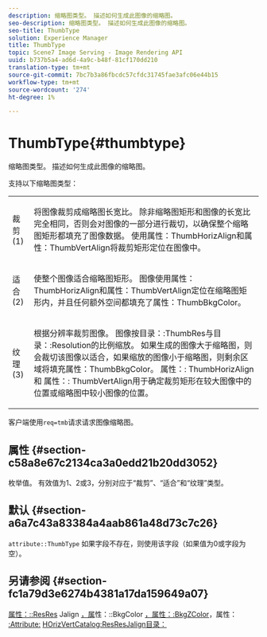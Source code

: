```yaml
---
description: 缩略图类型。 描述如何生成此图像的缩略图。
seo-description: 缩略图类型。 描述如何生成此图像的缩略图。
seo-title: ThumbType
solution: Experience Manager
title: ThumbType
topic: Scene7 Image Serving - Image Rendering API
uuid: b737b5a4-ad6d-4a9c-b48f-81cf170dd210
translation-type: tm+mt
source-git-commit: 7bc7b3a86fbcdc57cfdc31745fae3afc06e44b15
workflow-type: tm+mt
source-wordcount: '274'
ht-degree: 1%

---
```



# ThumbType{#thumbtype}

缩略图类型。 描述如何生成此图像的缩略图。

支持以下缩略图类型：

<table id="simpletable_874E4190A1DC4FB0AE1B2E3734746527"> 
 <tr class="strow"> 
  <td class="stentry"> <p>裁剪(1) </p></td> 
  <td class="stentry"> <p>将图像裁剪成缩略图长宽比。 除非缩略图矩形和图像的长宽比完全相同，否则会对图像的一部分进行裁切，以确保整个缩略图矩形都填充了图像数据。 使用<span class="codeph">属性：ThumbHorizAlign</span>和<span class="codeph">属性：ThumbVertAlign</span>将裁剪矩形定位在图像中。 </p></td> 
 </tr> 
 <tr class="strow"> 
  <td class="stentry"> <p>适合(2) </p></td> 
  <td class="stentry"> <p>使整个图像适合缩略图矩形。 图像使用<span class="codeph">属性：ThumbHorizAlign</span>和<span class="codeph">属性：ThumbVertAlign</span>定位在缩略图矩形内，并且任何额外空间都填充了<span class="codeph">属性：ThumbBkgColor</span>。 </p></td> 
 </tr> 
 <tr class="strow"> 
  <td class="stentry"> <p>纹理(3) </p></td> 
  <td class="stentry"> <p>根据分辨率裁剪图像。 图像按<span class="codeph">目录：:ThumbRes</span>与<span class="codeph">目录：:Resolution</span>的比例缩放。 如果生成的图像大于缩略图，则会裁切该图像以适合，如果缩放的图像小于缩略图，则剩余区域将填充<span class="codeph">属性：ThumbBkgColor</span>。 <span class="codeph"> 属性：:</span> ThumbHorizAlign和 <span class="codeph"> 属性：:</span> ThumbVertAlign用于确定裁剪矩形在较大图像中的位置或缩略图中较小图像的位置。 </p></td> 
 </tr> 
</table>

客户端使用`req=tmb`请求请求图像缩略图。

## 属性 {#section-c58a8e67c2134ca3a0edd21b20dd3052}

枚举值。 有效值为1、2或3，分别对应于“裁剪”、“适合”和“纹理”类型。

## 默认 {#section-a6a7c43a83384a4aab861a48d73c7c26}

`attribute::ThumbType` 如果字段不存在，则使用该字段（如果值为0或字段为空）。

## 另请参阅 {#section-fc1a79d3e6274b4381a17da159649a07}

[属性：::ResRes](../../../../../../is-api/image-catalog/image-serving-api-ref/c-image-catalog-reference/c-attributes-reference/r-thumbtype.md#reference-329e9dbf3e5f49548d1eb61915b538f5) Jalign [，属](../../../../../../is-api/image-catalog/image-serving-api-ref/c-image-catalog-reference/c-attributes-reference/r-thumbbkgcolor.md#reference-8e38088e79a54446a9106d0b93c9b31e)性：::BkgColor [，属性：:BkgZColor](../../../../../../is-api/image-catalog/image-serving-api-ref/c-image-catalog-reference/c-attributes-reference/r-thumbhorizalign.md#reference-0ae8b88669df4769a9053b22aca33691)，属性： [:Attribute:](../../../../../../is-api/image-catalog/image-serving-api-ref/c-image-catalog-reference/c-attributes-reference/r-thumbvertalign.md#reference-d47c6b34588c4855b04ad134e472f04f) [](../../../../../../is-api/image-catalog/image-serving-api-ref/c-image-catalog-reference/c-image-svg-data-reference/c-image-data-reference/r-thumbres-cat.md#reference-eedb9991397347c3bed5bd0a785c4c69) [](../../../../../../is-api/image-catalog/image-serving-api-ref/c-image-catalog-reference/c-image-svg-data-reference/c-image-data-reference/r-resolution-cat.md#reference-de489f5f36b64bd0831749546f8728e1) [](../../../../../../is-api/http-ref/image-serving-api-ref/c-http-protocol-reference/c-command-reference/r-req/r-req.md#reference-907cdb4a97034db7ad94695f25552e76) [HOrizVertCatalog:ResResJalign目录：](../../../../../../is-api/http-ref/image-serving-api-ref/c-http-protocol-reference/c-notes-on-server-behavior/r-thumbnail-scaling.md#reference-0f71817f721d4913b34816758d69b07f)
